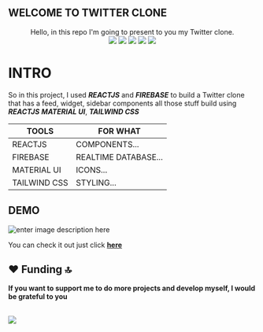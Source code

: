 ## WELCOME TO TWITTER CLONE

<p align="center">
Hello, in this repo I'm going to present to you my Twitter clone.
<br>

<img src="https://img.shields.io/badge/Twitter-1DA1F2?style=for-the-badge&logo=twitter&logoColor=white" />
<img src="https://img.shields.io/badge/React-20232A?style=for-the-badge&logo=react&logoColor=61DAFB" />
<img src="https://img.shields.io/badge/Material--UI-0081CB?style=for-the-badge&logo=material-ui&logoColor=white" />
<img src="https://img.shields.io/badge/Tailwind_CSS-38B2AC?style=for-the-badge&logo=tailwind-css&logoColor=white" />
<img src="https://img.shields.io/badge/firebase%20-%23039BE5.svg?&style=for-the-badge&logo=firebase"/>
</p>

# INTRO

So in this project, I used ***REACTJS*** and ***FIREBASE*** to build a Twitter clone that has a feed, widget, sidebar components all those  stuff build using ***REACTJS*** ***MATERIAL UI***, ***TAILWIND CSS*** 

|TOOLS| FOR WHAT |
|--|--|
|REACTJS|  COMPONENTS...|
|FIREBASE| REALTIME DATABASE...|
|MATERIAL UI| ICONS...|
|TAILWIND CSS| STYLING...|

## DEMO
![enter image description here](https://b.top4top.io/p_180460vk51.gif)

You can check it out just click **[here](https://twitter-clone-f6a3d.web.app/)**

## ❤ Funding 🔝
**If you want to support me to do more projects and develop myself, I would be grateful to you** 

<br>

<a href="https://ko-fi.com/b3ns44d" target="_blank">
<img src="https://img.shields.io/badge/Ko--fi-F16061?style=for-the-badge&logo=ko-fi&logoColor=white"/>
</a>
